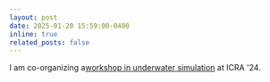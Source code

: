 ```yaml
---
layout: post
date: 2025-01-20 15:59:00-0400
inline: true
related_posts: false
---
```


I am co-organizing a[workshop in underwater simulation](https://sites.google.com/view/aq2uasim/home) at ICRA '24.